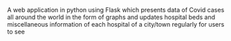 A web application in python using Flask which presents data of Covid cases all around the world in the form of graphs and updates
hospital beds and miscellaneous information of each hospital of a city/town regularly for users to see
